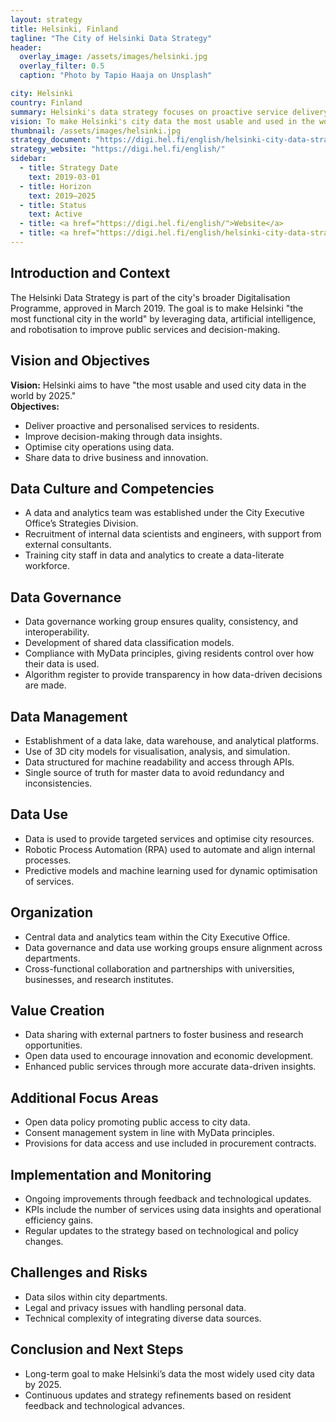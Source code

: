 ```yaml
---
layout: strategy
title: Helsinki, Finland
tagline: "The City of Helsinki Data Strategy"
header:
  overlay_image: /assets/images/helsinki.jpg
  overlay_filter: 0.5
  caption: "Photo by Tapio Haaja on Unsplash"

city: Helsinki
country: Finland
summary: Helsinki's data strategy focuses on proactive service delivery, data-driven decision-making, and value creation through data sharing.
vision: To make Helsinki's city data the most usable and used in the world by 2025.
thumbnail: /assets/images/helsinki.jpg
strategy_document: "https://digi.hel.fi/english/helsinki-city-data-strategy/"
strategy_website: "https://digi.hel.fi/english/"
sidebar:
  - title: Strategy Date
    text: 2019-03-01
  - title: Horizon
    text: 2019–2025
  - title: Status
    text: Active
  - title: <a href="https://digi.hel.fi/english/">Website</a>
  - title: <a href="https://digi.hel.fi/english/helsinki-city-data-strategy/">Document</a>
---
```


## Introduction and Context
The Helsinki Data Strategy is part of the city's broader Digitalisation Programme, approved in March 2019. The goal is to make Helsinki "the most functional city in the world" by leveraging data, artificial intelligence, and robotisation to improve public services and decision-making.

## Vision and Objectives
**Vision:** Helsinki aims to have "the most usable and used city data in the world by 2025."  
**Objectives:**  
- Deliver proactive and personalised services to residents.  
- Improve decision-making through data insights.  
- Optimise city operations using data.  
- Share data to drive business and innovation.  

## Data Culture and Competencies
- A data and analytics team was established under the City Executive Office’s Strategies Division.  
- Recruitment of internal data scientists and engineers, with support from external consultants.  
- Training city staff in data and analytics to create a data-literate workforce.  

## Data Governance
- Data governance working group ensures quality, consistency, and interoperability.  
- Development of shared data classification models.  
- Compliance with MyData principles, giving residents control over how their data is used.  
- Algorithm register to provide transparency in how data-driven decisions are made.  

## Data Management
- Establishment of a data lake, data warehouse, and analytical platforms.  
- Use of 3D city models for visualisation, analysis, and simulation.  
- Data structured for machine readability and access through APIs.  
- Single source of truth for master data to avoid redundancy and inconsistencies.  

## Data Use
- Data is used to provide targeted services and optimise city resources.  
- Robotic Process Automation (RPA) used to automate and align internal processes.  
- Predictive models and machine learning used for dynamic optimisation of services.  

## Organization
- Central data and analytics team within the City Executive Office.  
- Data governance and data use working groups ensure alignment across departments.  
- Cross-functional collaboration and partnerships with universities, businesses, and research institutes.  

## Value Creation
- Data sharing with external partners to foster business and research opportunities.  
- Open data used to encourage innovation and economic development.  
- Enhanced public services through more accurate data-driven insights.  

## Additional Focus Areas
- Open data policy promoting public access to city data.  
- Consent management system in line with MyData principles.  
- Provisions for data access and use included in procurement contracts.  

## Implementation and Monitoring
- Ongoing improvements through feedback and technological updates.  
- KPIs include the number of services using data insights and operational efficiency gains.  
- Regular updates to the strategy based on technological and policy changes.  

## Challenges and Risks
- Data silos within city departments.  
- Legal and privacy issues with handling personal data.  
- Technical complexity of integrating diverse data sources.  

## Conclusion and Next Steps
- Long-term goal to make Helsinki’s data the most widely used city data by 2025.  
- Continuous updates and strategy refinements based on resident feedback and technological advances.  
